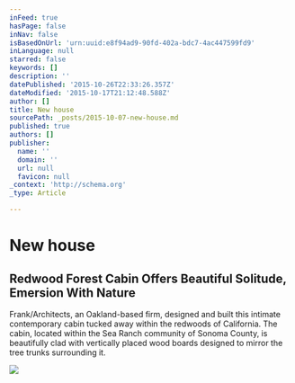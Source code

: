 ```yaml
---
inFeed: true
hasPage: false
inNav: false
isBasedOnUrl: 'urn:uuid:e8f94ad9-90fd-402a-bdc7-4ac447599fd9'
inLanguage: null
starred: false
keywords: []
description: ''
datePublished: '2015-10-26T22:33:26.357Z'
dateModified: '2015-10-17T21:12:48.588Z'
author: []
title: New house
sourcePath: _posts/2015-10-07-new-house.md
published: true
authors: []
publisher:
  name: ''
  domain: ''
  url: null
  favicon: null
_context: 'http://schema.org'
_type: Article

---
```

# New house

<article style=""><h1>Redwood Forest Cabin Offers Beautiful Solitude, Emersion With Nature</h1><p>Frank/Architects, an Oakland-based firm, designed and built this intimate contemporary cabin tucked away within the redwoods of California. The cabin, located within the Sea Ranch community of Sonoma County, is beautifully clad with vertically placed wood boards designed to mirror the tree trunks surrounding it.</p><img src="http://ourexplorers.com/wp-content/uploads/2014/10/redwood-forest-cabin-exterior.png" /></article>